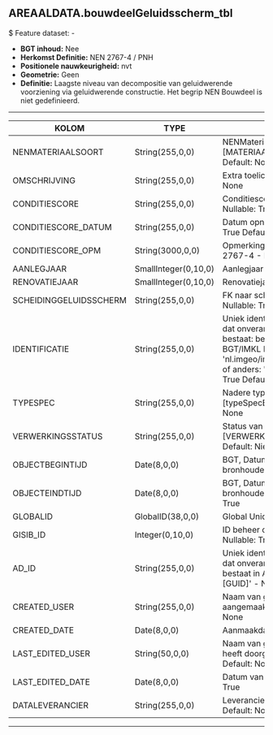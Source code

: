 ﻿## AREAALDATA.bouwdeelGeluidsscherm_tbl

$ Feature dataset: -

* __BGT inhoud:__ Nee
* __Herkomst Definitie:__ NEN 2767-4 / PNH
* __Positionele nauwkeurigheid:__ nvt
* __Geometrie:__ Geen
* __Definitie:__ Laagste niveau van decompositie van geluidwerende voorziening via geluidwerende constructie. Het begrip NEN Bouwdeel is niet gedefinieerd.

***

|KOLOM                               |TYPE                |DEFINITIE|
|------                              |----                |-----    |
|NENMATERIAALSOORT                   |String(255,0,0)     |NENMateriaalsoort, keuzelijst [MATERIAALSOORT]  - Nullable: True Default: None|
|OMSCHRIJVING                        |String(255,0,0)     |Extra toelichting  - Nullable: True Default: None|
|CONDITIESCORE                       |String(255,0,0)     |Conditiescore conform NEN 2767-4  - Nullable: True Default: None|
|CONDITIESCORE_DATUM                 |String(255,0,0)     |Datum opname Conditiescore  - Nullable: True Default: None|
|CONDITIESCORE_OPM                   |String(3000,0,0)    |Opmerking bij conditiescore conform NEN 2767-4  - Nullable: True Default: None|
|AANLEGJAAR                          |SmallInteger(0,10,0)|Aanlegjaar  - Nullable: True|
|RENOVATIEJAAR                       |SmallInteger(0,10,0)|Renovatiejaar  - Nullable: True|
|SCHEIDINGGELUIDSSCHERM              |String(255,0,0)     |FK naar scheidingGeluidsscherm_l - Nullable: True Default: None|
|IDENTIFICATIE                       |String(255,0,0)     |Uniek identificatienummer voor het object dat onveranderlijk is zolang het object bestaat: bevat indien van toepassing BGT/IMKL ID in format 'nl.imgeo/imkl.bronhouderscode.LokaalID' of anders: '00000'.LokaalID - Nullable: True Default: None|
|TYPESPEC                            |String(255,0,0)     |Nadere typering van het object, keuzelijst [typeSpecBWD] - Nullable: True Default: None|
|VERWERKINGSSTATUS                   |String(255,0,0)     |Status van de gegevens, keuzelijst [VERWERKINGSSTATUS] - Nullable: False Default: Nieuwl|
|OBJECTBEGINTIJD                     |Date(8,0,0)         |BGT, Datum waarop het object bij de bronhouder is ontstaan - Nullable: True|
|OBJECTEINDTIJD                      |Date(8,0,0)         |BGT, Datum waarop het object bij de bronhouder niet meer geldig is - Nullable: True|
|GLOBALID                            |GlobalID(38,0,0)    |Global Unique Identifier - Nullable: False|
|GISIB_ID                            |Integer(0,10,0)     |ID beheer openbare ruimte (GISIB) - Nullable: True|
|AD_ID                               |String(255,0,0)     |Uniek identificatienummer voor het object dat onveranderlijk is zolang het object bestaat in Areaaldata: in format 'AD.[GUID]' - Nullable: False Default: None|
|CREATED_USER                        |String(255,0,0)     |Naam van gebruiker die de rij heeft aangemaakt - Nullable: True Default: None|
|CREATED_DATE                        |Date(8,0,0)         |Aanmaakdatum - Nullable: True|
|LAST_EDITED_USER                    |String(50,0,0)      |Naam van gebruiker die de laatste mutatie heeft doorgevoerd - Nullable: True Default: None|
|LAST_EDITED_DATE                    |Date(8,0,0)         |Datum van de laatste mutatie - Nullable: True|
|DATALEVERANCIER                     |String(255,0,0)     |Leverancier van de data - Nullable: True Default: None|


***

